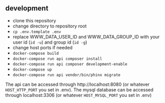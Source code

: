 ## development

* clone this repository
* change directory to repository root
* `cp .env.template .env`
* replace WWW_DATA_USER_ID and WWW_DATA_GROUP_ID with your user id (`id -u`) and group id (`id -g`)
* change host ports if needed
* `docker-compose build`
* `docker-compose run api composer install`
* `docker-compose run api composer development-enable`
* `docker-compose up`
* `docker-compose run api vendor/bin/phinx migrate`

The api can be accessed through http://localhost:8080 (or whatever `HOST_HTTP_PORT` you set in .env).
The mysql database can be accessed through localhost:3306 (or whatever `HOST_MYSQL_PORT` you set in .env)

  
